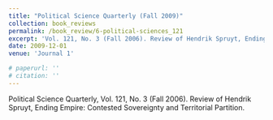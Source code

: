 ```yaml
---
title: "Political Science Quarterly (Fall 2009)"
collection: book_reviews
permalink: /book_review/6-political-sciences_121
excerpt: 'Vol. 121, No. 3 (Fall 2006). Review of Hendrik Spruyt, Ending Empire: Contested Sovereignty and Territorial Partition.'
date: 2009-12-01
venue: 'Journal 1'

# paperurl: '' 
# citation: ''
---
```

Political Science Quarterly, Vol. 121, No. 3 (Fall 2006). Review of Hendrik Spruyt, Ending Empire: Contested Sovereignty and Territorial Partition.

<!-- [Read paper here](http://www.foreignaffairs.com/articles/141036/peter-liberman-and-julie-a-george/will-conquest-pdf) -->

<!-- Recommended citation: Your Name, You. (2009). "Paper Title Number 1." <i>Journal 1</i>. 1(1). -->